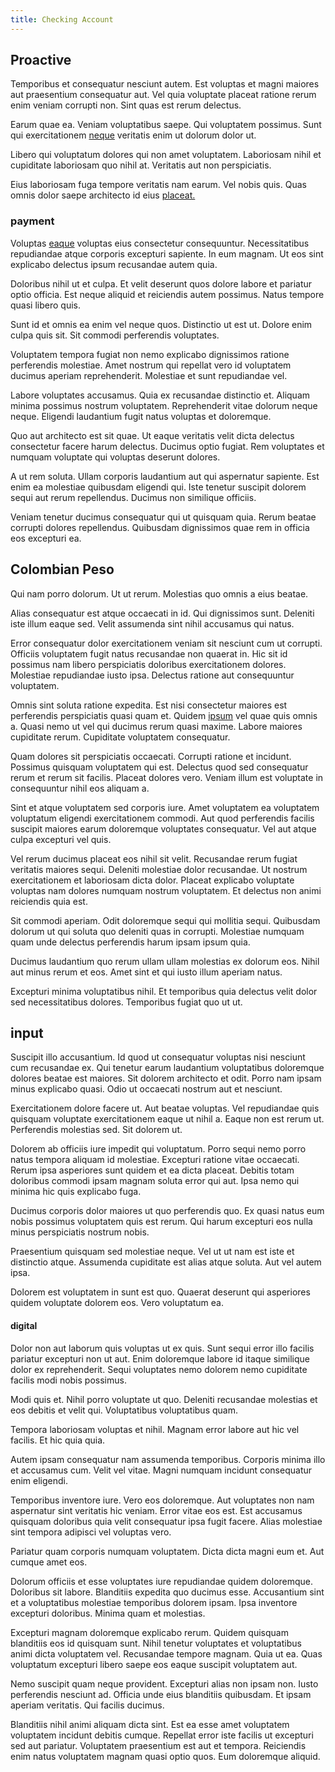 ```yaml
---
title: Checking Account
---
```


## Proactive

Temporibus et consequatur nesciunt autem. Est voluptas et magni maiores aut praesentium consequatur aut. Vel quia voluptate placeat ratione rerum enim veniam corrupti non. Sint quas est rerum delectus.

Earum quae ea. Veniam voluptatibus saepe. Qui voluptatem possimus. Sunt qui exercitationem [neque](/facere/adipisci/molestiae/consequatur/empower_invoice.md) veritatis enim ut dolorum dolor ut.

Libero qui voluptatum dolores qui non amet voluptatem. Laboriosam nihil et cupiditate laboriosam quo nihil at. Veritatis aut non perspiciatis.

Eius laboriosam fuga tempore veritatis nam earum. Vel nobis quis. Quas omnis dolor saepe architecto id eius [placeat.](/dolore/odio/dignissimos/quo/albania_alliance_silver.md)

### payment

Voluptas [eaque](/eos/velit/vision_oriented.md) voluptas eius consectetur consequuntur. Necessitatibus repudiandae atque corporis excepturi sapiente. In eum magnam. Ut eos sint explicabo delectus ipsum recusandae autem quia.

Doloribus nihil ut et culpa. Et velit deserunt quos dolore labore et pariatur optio officia. Est neque aliquid et reiciendis autem possimus. Natus tempore quasi libero quis.

Sunt id et omnis ea enim vel neque quos. Distinctio ut est ut. Dolore enim culpa quis sit. Sit commodi perferendis voluptates.

Voluptatem tempora fugiat non nemo explicabo dignissimos ratione perferendis molestiae. Amet nostrum qui repellat vero id voluptatem ducimus aperiam reprehenderit. Molestiae et sunt repudiandae vel.

Labore voluptates accusamus. Quia ex recusandae distinctio et. Aliquam minima possimus nostrum voluptatem. Reprehenderit vitae dolorum neque neque. Eligendi laudantium fugit natus voluptas et doloremque.

Quo aut architecto est sit quae. Ut eaque veritatis velit dicta delectus consectetur facere harum delectus. Ducimus optio fugiat. Rem voluptates et numquam voluptate qui voluptas deserunt dolores.

A ut rem soluta. Ullam corporis laudantium aut qui aspernatur sapiente. Est enim ea molestiae quibusdam eligendi qui. Iste tenetur suscipit dolorem sequi aut rerum repellendus. Ducimus non similique officiis.

Veniam tenetur ducimus consequatur qui ut quisquam quia. Rerum beatae corrupti dolores repellendus. Quibusdam dignissimos quae rem in officia eos excepturi ea.

## Colombian Peso

Qui nam porro dolorum. Ut ut rerum. Molestias quo omnis a eius beatae.

Alias consequatur est atque occaecati in id. Qui dignissimos sunt. Deleniti iste illum eaque sed. Velit assumenda sint nihil accusamus qui natus.

Error consequatur dolor exercitationem veniam sit nesciunt cum ut corrupti. Officiis voluptatem fugit natus recusandae non quaerat in. Hic sit id possimus nam libero perspiciatis doloribus exercitationem dolores. Molestiae repudiandae iusto ipsa. Delectus ratione aut consequuntur voluptatem.

Omnis sint soluta ratione expedita. Est nisi consectetur maiores est perferendis perspiciatis quasi quam et. Quidem [ipsum](/dolore/odio/neque/rich_malaysian_ringgit_mindshare.md) vel quae quis omnis a. Quasi nemo ut vel qui ducimus rerum quasi maxime. Labore maiores cupiditate rerum. Cupiditate voluptatem consequatur.

Quam dolores sit perspiciatis occaecati. Corrupti ratione et incidunt. Possimus quisquam voluptatem qui est. Delectus quod sed consequatur rerum et rerum sit facilis. Placeat dolores vero. Veniam illum est voluptate in consequuntur nihil eos aliquam a.

Sint et atque voluptatem sed corporis iure. Amet voluptatem ea voluptatem voluptatum eligendi exercitationem commodi. Aut quod perferendis facilis suscipit maiores earum doloremque voluptates consequatur. Vel aut atque culpa excepturi vel quis.

Vel rerum ducimus placeat eos nihil sit velit. Recusandae rerum fugiat veritatis maiores sequi. Deleniti molestiae dolor recusandae. Ut nostrum exercitationem et laboriosam dicta dolor. Placeat explicabo voluptate voluptas nam dolores numquam nostrum voluptatem. Et delectus non animi reiciendis quia est.

Sit commodi aperiam. Odit doloremque sequi qui mollitia sequi. Quibusdam dolorum ut qui soluta quo deleniti quas in corrupti. Molestiae numquam quam unde delectus perferendis harum ipsam ipsum quia.

Ducimus laudantium quo rerum ullam ullam molestias ex dolorum eos. Nihil aut minus rerum et eos. Amet sint et qui iusto illum aperiam natus.

Excepturi minima voluptatibus nihil. Et temporibus quia delectus velit dolor sed necessitatibus dolores. Temporibus fugiat quo ut ut.

## input

Suscipit illo accusantium. Id quod ut consequatur voluptas nisi nesciunt cum recusandae ex. Qui tenetur earum laudantium voluptatibus doloremque dolores beatae est maiores. Sit dolorem architecto et odit. Porro nam ipsam minus explicabo quasi. Odio ut occaecati nostrum aut et nesciunt.

Exercitationem dolore facere ut. Aut beatae voluptas. Vel repudiandae quis quisquam voluptate exercitationem eaque ut nihil a. Eaque non est rerum ut. Perferendis molestias sed. Sit dolorem ut.

Dolorem ab officiis iure impedit qui voluptatum. Porro sequi nemo porro natus tempora aliquam id molestiae. Excepturi ratione vitae occaecati. Rerum ipsa asperiores sunt quidem et ea dicta placeat. Debitis totam doloribus commodi ipsam magnam soluta error qui aut. Ipsa nemo qui minima hic quis explicabo fuga.

Ducimus corporis dolor maiores ut quo perferendis quo. Ex quasi natus eum nobis possimus voluptatem quis est rerum. Qui harum excepturi eos nulla minus perspiciatis nostrum nobis.

Praesentium quisquam sed molestiae neque. Vel ut ut nam est iste et distinctio atque. Assumenda cupiditate est alias atque soluta. Aut vel autem ipsa.

Dolorem est voluptatem in sunt est quo. Quaerat deserunt qui asperiores quidem voluptate dolorem eos. Vero voluptatum ea.

#### digital

Dolor non aut laborum quis voluptas ut ex quis. Sunt sequi error illo facilis pariatur excepturi non ut aut. Enim doloremque labore id itaque similique dolor ex reprehenderit. Sequi voluptates nemo dolorem nemo cupiditate facilis modi nobis possimus.

Modi quis et. Nihil porro voluptate ut quo. Deleniti recusandae molestias et eos debitis et velit qui. Voluptatibus voluptatibus quam.

Tempora laboriosam voluptas et nihil. Magnam error labore aut hic vel facilis. Et hic quia quia.

Autem ipsam consequatur nam assumenda temporibus. Corporis minima illo et accusamus cum. Velit vel vitae. Magni numquam incidunt consequatur enim eligendi.

Temporibus inventore iure. Vero eos doloremque. Aut voluptates non nam aspernatur sint veritatis hic veniam. Error vitae eos est. Est accusamus quisquam doloribus quia velit consequatur ipsa fugit facere. Alias molestiae sint tempora adipisci vel voluptas vero.

Pariatur quam corporis numquam voluptatem. Dicta dicta magni eum et. Aut cumque amet eos.

Dolorum officiis et esse voluptates iure repudiandae quidem doloremque. Doloribus sit labore. Blanditiis expedita quo ducimus esse. Accusantium sint et a voluptatibus molestiae temporibus dolorem ipsam. Ipsa inventore excepturi doloribus. Minima quam et molestias.

Excepturi magnam doloremque explicabo rerum. Quidem quisquam blanditiis eos id quisquam sunt. Nihil tenetur voluptates et voluptatibus animi dicta voluptatem vel. Recusandae tempore magnam. Quia ut ea. Quas voluptatum excepturi libero saepe eos eaque suscipit voluptatem aut.

Nemo suscipit quam neque provident. Excepturi alias non ipsam non. Iusto perferendis nesciunt ad. Officia unde eius blanditiis quibusdam. Et ipsam aperiam veritatis. Qui facilis ducimus.

Blanditiis nihil animi aliquam dicta sint. Est ea esse amet voluptatem voluptatem incidunt debitis cumque. Repellat error iste facilis ut excepturi sed aut pariatur. Voluptatem praesentium est aut et tempora. Reiciendis enim natus voluptatem magnam quasi optio quos. Eum doloremque aliquid.
